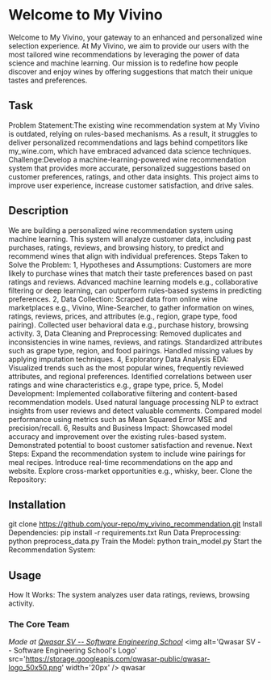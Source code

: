 # Welcome to My Vivino
Welcome to My Vivino, your gateway to an enhanced and personalized wine selection experience. At My Vivino, we aim to provide our users with the most tailored wine recommendations by leveraging the power of data science and machine learning. Our mission is to redefine how people discover and enjoy wines by offering suggestions that match their unique tastes and preferences.

## Task
Problem Statement:The existing wine recommendation system at My Vivino is outdated, relying on rules-based mechanisms. As a result, it struggles to deliver personalized recommendations and lags behind competitors like my_wine.com, which have embraced advanced data science techniques.
Challenge:Develop a machine-learning-powered wine recommendation system that provides more accurate, personalized suggestions based on customer preferences, ratings, and other data insights. This project aims to improve user experience, increase customer satisfaction, and drive sales.
## Description
We are building a personalized wine recommendation system using machine learning. This system will analyze customer data, including past purchases, ratings, reviews, and browsing history, to predict and recommend wines that align with individual preferences.
Steps Taken to Solve the Problem:
1, Hypotheses and Assumptions:
Customers are more likely to purchase wines that match their taste preferences based on past ratings and reviews.
Advanced machine learning models e.g., collaborative filtering or deep learning, can outperform rules-based systems in predicting preferences.
2, Data Collection:
Scraped data from online wine marketplaces e.g., Vivino, Wine-Searcher, to gather information on wines, ratings, reviews, prices, and attributes (e.g., region, grape type, food pairing).
Collected user behavioral data e.g., purchase history, browsing activity.
3, Data Cleaning and Preprocessing:
Removed duplicates and inconsistencies in wine names, reviews, and ratings.
Standardized attributes such as grape type, region, and food pairings.
Handled missing values by applying imputation techniques.
4, Exploratory Data Analysis EDA:
Visualized trends such as the most popular wines, frequently reviewed attributes, and regional preferences.
Identified correlations between user ratings and wine characteristics e.g., grape type, price.
5, Model Development:
Implemented collaborative filtering and content-based recommendation models.
Used natural language processing NLP to extract insights from user reviews and detect valuable comments.
Compared model performance using metrics such as Mean Squared Error MSE and precision/recall.
6, Results and Business Impact:
Showcased model accuracy and improvement over the existing rules-based system.
Demonstrated potential to boost customer satisfaction and revenue.
Next Steps:
Expand the recommendation system to include wine pairings for meal recipes.
Introduce real-time recommendations on the app and website.
Explore cross-market opportunities e.g., whisky, beer.
Clone the Repository:

## Installation
git clone https://github.com/your-repo/my_vivino_recommendation.git
Install Dependencies:
pip install -r requirements.txt
Run Data Preprocessing:
python preprocess_data.py
Train the Model:
python train_model.py
Start the Recommendation System:

## Usage
How It Works:
The system analyzes user data ratings, reviews, browsing activity.

### The Core Team


<span><i>Made at <a href='https://qwasar.io'>Qwasar SV -- Software Engineering School</a></i></span>
<span><img alt='Qwasar SV -- Software Engineering School's Logo' src='https://storage.googleapis.com/qwasar-public/qwasar-logo_50x50.png' width='20px' /></span>
qwasar